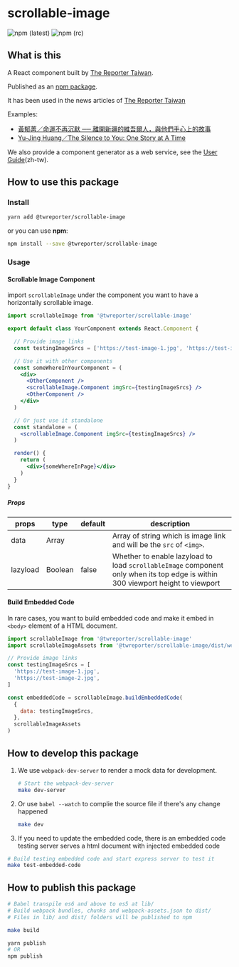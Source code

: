 # scrollable-image

![npm (latest)](https://img.shields.io/npm/v/@twreporter/scrollable-image/latest)
![npm (rc)](https://img.shields.io/npm/v/@twreporter/scrollable-image/rc)

## What is this

A React component built by [The Reporter Taiwan](https://www.twreporter.org).

Published as an [npm package](https://www.npmjs.com/package/@twreporter/scrollable-image).

It has been used in the news articles of [The Reporter Taiwan](https://www.twreporter.org)

Examples:

- [黃郁菁／命運不再沉默 ── 離開新疆的維吾爾人，與他們手心上的故事](https://www.twreporter.org/a/photo-the-silence-to-you-one-story-at-a-time)
- [Yu-Jing Huang／The Silence to You: One Story at A Time](https://www.twreporter.org/a/photo-the-silence-to-you-one-story-at-a-time-english)

We also provide a component generator as a web service, see the [User Guide](https://medium.com/twreporter/twreporter-lab-scrollable-image-news-tool-3fa0c27423c)(zh-tw).

## How to use this package

### Install

```sh
yarn add @twreporter/scrollable-image
```

or you can use **npm**:

```sh
npm install --save @twreporter/scrollable-image
```

### Usage

#### Scrollable Image Component

import `scrollableImage` under the component you want to have a horizontally scrollable image.

```jsx
import scrollableImage from '@twreporter/scrollable-image'

export default class YourComponent extends React.Component {

  // Provide image links
  const testingImageSrcs = ['https://test-image-1.jpg', 'https://test-image-2.jpg']

  // Use it with other components
  const someWhereInYourComponent = (
    <div>
      <OtherComponent />
      <scrollableImage.Component imgSrc={testingImageSrcs} />
      <OtherComponent />
    </div>
  )

  // Or just use it standalone
  const standalone = (
    <scrollableImage.Component imgSrc={testingImageSrcs} />
  )

  render() {
    return (
      <div>{someWhereInPage}</div>
    )
  }
}
```

##### Props

| props    | type    | default | description                                                                                                                     |
| -------- | ------- | ------- | ------------------------------------------------------------------------------------------------------------------------------- |
| data     | Array   |         | Array of string which is image link and will be the `src` of `<img>`.                                                           |
| lazyload | Boolean | false   | Whether to enable lazyload to load `scrollableImage` component only when its top edge is within 300 viewport height to viewport |

#### Build Embedded Code

In rare cases, you want to build embedded code and make it embed in `<body>` element of a HTML document.

```jsx
import scrollableImage from '@twreporter/scrollable-image'
import scrollableImageAssets from '@twreporter/scrollable-image/dist/webpack-assets.json'

// Provide image links
const testingImageSrcs = [
  'https://test-image-1.jpg',
  'https://test-image-2.jpg',
]

const embeddedCode = scrollableImage.buildEmbeddedCode(
  {
    data: testingImageSrcs,
  },
  scrollableImageAssets
)
```

## How to develop this package

1. We use `webpack-dev-server` to render a mock data for development.

   ```sh
   # Start the webpack-dev-server
   make dev-server
   ```

2. Or use `babel --watch` to complie the source file if there's any change happened

   ```sh
   make dev
   ```

3. If you need to update the embedded code, there is an embedded code testing server serves a html document with injected embedded code

```sh
# Build testing embedded code and start express server to test it
make test-embedded-code
```

## How to publish this package

```sh
# Babel transpile es6 and above to es5 at lib/
# Build webpack bundles, chunks and webpack-assets.json to dist/
# Files in lib/ and dist/ folders will be published to npm

make build
```

```sh
yarn publish
# OR
npm publish
```
